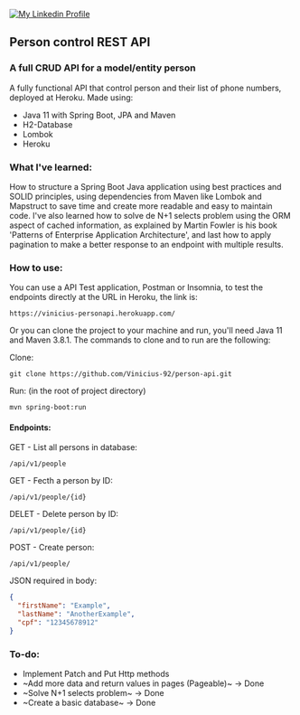 [![My Linkedin Profile](https://img.shields.io/badge/LinkedIn-0077B5?style=for-the-badge&logo=linkedin&logoColor=white)](http://www.linkedin.com/in/vinicius-92)

## Person control REST API 

### A full CRUD API for a model/entity person

A fully functional API that control person and their list of phone numbers, deployed at Heroku. Made using:

* Java 11 with Spring Boot, JPA and Maven
* H2-Database
* Lombok
* Heroku

### What I've learned: 

How to structure a Spring Boot Java application using best practices and SOLID principles, using dependencies from Maven like Lombok and Mapstruct to save time and create more readable and easy to maintain code. I've also learned how to solve de N+1 selects problem using the ORM aspect of cached information, as explained by Martin Fowler is his book 'Patterns of Enterprise Application Architecture', and last how to apply pagination to make a better response to an endpoint with multiple results.

### How to use:

You can use a API Test application, Postman or Insomnia, to test the endpoints directly at the URL in Heroku, the link is:

```
https://vinicius-personapi.herokuapp.com/
```

Or you can clone the project to your machine and run, you'll need Java 11 and Maven 3.8.1. The commands to clone and to run are the following:

Clone:
```shell script
git clone https://github.com/Vinicius-92/person-api.git
```

Run: (in the root of project directory)
```shell script
mvn spring-boot:run
```

#### Endpoints:

GET - List all persons in database:
```
/api/v1/people
```

GET - Fecth a person by ID:
```
/api/v1/people/{id}
```

DELET - Delete person by ID:
```
/api/v1/people/{id}
```

POST - Create person:
```
/api/v1/people/

```
JSON required in body:
```json
{ 
  "firstName": "Example",
  "lastName": "AnotherExample",
  "cpf": "12345678912"
}
``` 

### To-do:
* Implement Patch and Put Http methods
* ~Add more data and return values in pages (Pageable)~ -> Done
* ~Solve N+1 selects problem~ -> Done
* ~Create a basic database~ -> Done